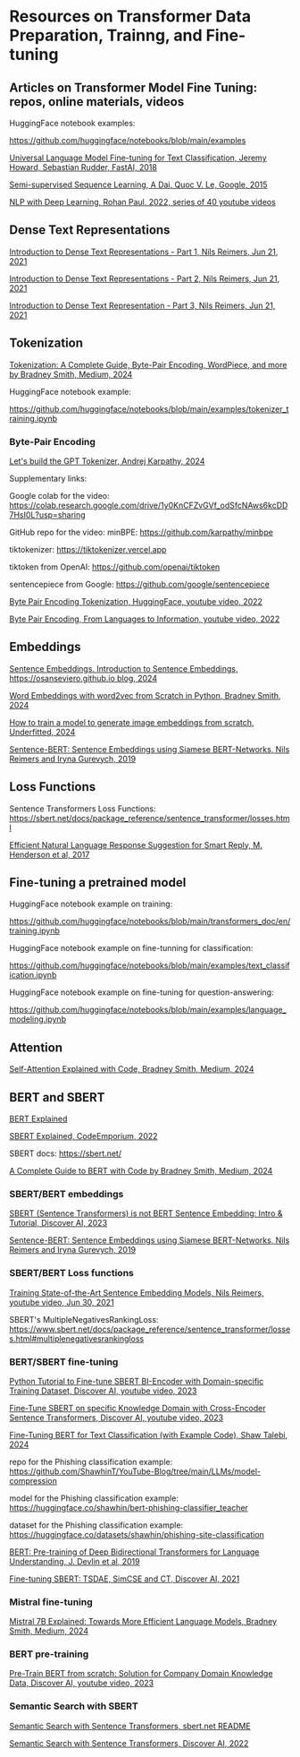 # Resources on Transformer Data Preparation, Trainng, and Fine-tuning 

## Articles on Transformer Model Fine Tuning: repos, online materials, videos

HuggingFace notebook examples: 

  https://github.com/huggingface/notebooks/blob/main/examples

[Universal Language Model Fine-tuning for Text Classification, Jeremy Howard, Sebastian Rudder, FastAI, 2018](https://github.com/dimitarpg13/transformer_finetuning/blob/main/articles/Universal_Language_Model_Fine-tuning_for_Text_Classification_Howard_2018.pdf)

[Semi-supervised Sequence Learning, A Dai, Quoc V. Le, Google, 2015](https://github.com/dimitarpg13/transformer_finetuning/blob/main/articles/Semi-supervised_Sequence_Learning_Dai_2015.pdf)

[NLP with Deep Learning, Rohan Paul, 2022, series of 40 youtube videos](https://www.youtube.com/playlist?list=PLxqBkZuBynVTn2lkHNAcw6lgm1MD5QiMK)

## Dense Text Representations

[Introduction to Dense Text Representations - Part 1, Nils Reimers, Jun 21, 2021](https://youtu.be/qmN1fJ7Fdmo?si=sR50ZrGXURzY_weS)

[Introduction to Dense Text Representations - Part 2, Nils Reimers, Jun 21, 2021](https://youtu.be/0RV-q0--NLs?si=8cktLBFigHlNZzi-)

[Introduction to Dense Text Representation - Part 3, Nils Reimers, Jun 21, 2021](https://youtu.be/t4Gf4LruVZ4?si=C2fjB45Vsye0t97p)


## Tokenization

[Tokenization: A Complete Guide, Byte-Pair Encoding, WordPiece, and more by Bradney Smith, Medium, 2024](https://github.com/dimitarpg13/transformer_finetuning/blob/main/articles/tokenization/Tokenization_A_Complete_Guide_Byte-Pair_Encoding_WordPiece_and_more_by_Bradney_Smith_Medium_2024.pdf)

HuggingFace notebook example: 

  https://github.com/huggingface/notebooks/blob/main/examples/tokenizer_training.ipynb 


### Byte-Pair Encoding

[Let's build the GPT Tokenizer, Andrej Karpathy, 2024](https://youtu.be/zduSFxRajkE?si=AOUNH7lcQiZH5FeV)

  Supplementary links:

  Google colab for the video: https://colab.research.google.com/drive/1y0KnCFZvGVf_odSfcNAws6kcDD7HsI0L?usp=sharing

  GitHub repo for the video: minBPE: https://github.com/karpathy/minbpe

  tiktokenizer: https://tiktokenizer.vercel.app
  
  tiktoken from OpenAI: https://github.com/openai/tiktoken
  
  sentencepiece from Google: https://github.com/google/sentencepiece

[Byte Pair Encoding Tokenization, HuggingFace, youtube video, 2022](https://www.youtube.com/watch?v=HEikzVL-lZU)

[Byte Pair Encoding, From Languages to Information, youtube video, 2022](https://www.youtube.com/watch?v=tOMjTCO0htA)

## Embeddings

[Sentence Embeddings. Introduction to Sentence Embeddings, https://osanseviero.github.io blog, 2024](https://osanseviero.github.io/hackerllama/blog/posts/sentence_embeddings/)

[Word Embeddings with word2vec from Scratch in Python, Bradney Smith, 2024](https://medium.com/p/eb9326c6ab7c)

[How to train a model to generate image embeddings from scratch, Underfitted, 2024](https://youtu.be/GikIJpUv6oo?si=qlFn69mI-jzw-EDf)

[Sentence-BERT: Sentence Embeddings using Siamese BERT-Networks, Nils Reimers and Iryna Gurevych, 2019](https://github.com/dimitarpg13/transformer_finetuning/blob/main/articles/bert/Sentence-BERT-Sentence_Embeddings_using_Siamese_BERT-Networks_Reimers_2019.pdf)

## Loss Functions

Sentence Transformers Loss Functions: https://sbert.net/docs/package_reference/sentence_transformer/losses.html

[Efficient Natural Language Response Suggestion for Smart Reply, M. Henderson et al, 2017](https://github.com/dimitarpg13/transformer_finetuning/blob/main/articles/loss_functions/Efficient_Natural_Language_Response_Suggestion_for_Smart_Reply_Henderson_2017.pdf)

## Fine-tuning a pretrained model

HuggingFace notebook example on training: 

  https://github.com/huggingface/notebooks/blob/main/transformers_doc/en/training.ipynb

HuggingFace notebook example on fine-tunning for classification: 

  https://github.com/huggingface/notebooks/blob/main/examples/text_classification.ipynb

HuggingFace notebook example on fine-tuning for question-answering:

  https://github.com/huggingface/notebooks/blob/main/examples/language_modeling.ipynb


## Attention

[Self-Attention Explained with Code, Bradney Smith, Medium, 2024](https://medium.com/data-science/contextual-transformer-embeddings-using-self-attention-explained-with-diagrams-and-python-code-d7a9f0f4d94e)

## BERT and SBERT 

[BERT Explained](https://youtu.be/xI0HHN5XKDo?si=CJLDvv8Fd13A9Ri6)

[SBERT Explained, CodeEmporium, 2022](https://youtu.be/O3xbVmpdJwU?si=v9X7xjFylkEi-HSB)

SBERT docs: https://sbert.net/

[A Complete Guide to BERT with Code by Bradney Smith, Medium, 2024](https://github.com/dimitarpg13/transformer_finetuning/blob/main/articles/bert/A_Complete_Guide_to_BERT_with_Code_by_Bradney_Smith_Medium_2024.pdf)

### SBERT/BERT embeddings

[SBERT (Sentence Transformers) is not BERT Sentence Embedding: Intro & Tutorial, Discover AI, 2023](https://youtu.be/lVqwznaVi78?si=-MJoRX51Z7P9un4P)

[Sentence-BERT: Sentence Embeddings using Siamese BERT-Networks, Nils Reimers and Iryna Gurevych, 2019](https://github.com/dimitarpg13/transformer_finetuning/blob/main/articles/bert/Sentence-BERT-Sentence_Embeddings_using_Siamese_BERT-Networks_Reimers_2019.pdf)

### SBERT/BERT Loss functions 

[Training State-of-the-Art Sentence Embedding Models, Nils Reimers, youtube video, Jun 30, 2021](https://youtu.be/RHXZKUr8qOY?si=5PIDz7nPaWtCwoy1)

SBERT's MultipleNegativesRankingLoss: https://www.sbert.net/docs/package_reference/sentence_transformer/losses.html#multiplenegativesrankingloss

### BERT/SBERT fine-tuning


[Python Tutorial to Fine-tune SBERT BI-Encoder with Domain-specific Training Dataset, Discover AI, youtube video, 2023](https://youtu.be/FidMAm-tj9k?si=oED-7avcJFsMrLyv)

[Fine-Tune SBERT on specific Knowledge Domain with Cross-Encoder Sentence Transformers, Discover AI, youtube video, 2023](https://youtu.be/JxfS5ZjdxGE?si=a87k5dtQzQu1qTu8)

[Fine-Tuning BERT for Text Classification (with Example Code), Shaw Talebi, 2024](https://youtu.be/4QHg8Ix8WWQ?si=DkQyws-ZPtiOJ5zS)

  repo for the Phishing classification example: https://github.com/ShawhinT/YouTube-Blog/tree/main/LLMs/model-compression

  model for the Phishing classification example: https://huggingface.co/shawhin/bert-phishing-classifier_teacher

  dataset for the Phishing classification example: https://huggingface.co/datasets/shawhin/phishing-site-classification

[BERT: Pre-training of Deep Bidirectional Transformers for Language Understanding, J. Devlin et al, 2019](https://github.com/dimitarpg13/transformer_finetuning/blob/main/articles/bert/BERT-Pre-training_of_Deep_Bidirectional_Transformers_for_Language_Understanding_Devlin_2019.pdf)

[Fine-tuning SBERT: TSDAE, SimCSE and CT, Discover AI, 2021](https://youtu.be/6yPWtdgs5Sg?si=qhSTGK2okSJeqQXJ)

### Mistral fine-tuning

[Mistral 7B Explained: Towards More Efficient Language Models, Bradney Smith, Medium, 2024](https://github.com/dimitarpg13/transformer_finetuning/blob/main/articles/mistral/Mistral_7B_Explained_Towards_More_Efficient_Language_Models_by_Bradney_Smith_Medium_2024.pdf)

### BERT pre-training

[Pre-Train BERT from scratch: Solution for Company Domain Knowledge Data, Discover AI, youtube video, 2023](https://youtu.be/IcrN_L2w0_Y?si=C4mWIUrcxk-8HByx)

### Semantic Search with SBERT

[Semantic Search with Sentence Transformers, sbert.net README](https://sbert.net/examples/sentence_transformer/applications/semantic-search/README.html)

[Semantic Search with Sentence Transformers, Discover AI, 2022](https://youtu.be/ewlCCB7EFPs?si=39x3WjNZQIyofWUm)


